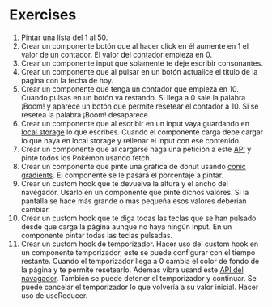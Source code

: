 # Exercises

1. Pintar una lista del 1 al 50.
2. Crear un componente botón que al hacer click en él aumente en 1 el valor de un contador. El valor del contador empieza en 0.
3. Crear un componente input que solamente te deje escribir consonantes.
4. Crear un componente que al pulsar en un botón actualice el título de la página con la fecha de hoy.
5. Crear un componente que tenga un contador que empieza en 10. Cuando pulsas en un botón va restando. Si llega a 0 sale la palabra ¡Boom! y aparece un botón que permite resetear el contador a 10. Si se resetea la palabra ¡Boom! desaparece.
6. Crear un componente que al escribir en un input vaya guardando en [local storage](https://developer.mozilla.org/en-US/docs/Web/API/Window/localStorage) lo que escribes. Cuando el componente carga debe cargar lo que haya en local storage y rellenar el input con ese contenido.
7. Crear un componente que al cargarse haga una petición a este [API](https://pokeapi.co/api/v2/
) y pinte todos los Pokémon usando fetch.
8. Crear un componente que pinte una gráfica de donut usando [conic gradients](https://developer.mozilla.org/en-US/docs/Web/CSS/conic-gradient). El componente se le pasará el porcentaje a pintar.
9. Crear un custom hook que te devuelva la altura y el ancho del navegador. Usarlo en un componente que pinte dichos valores. Si la pantalla se hace más grande o más pequeña esos valores deberían cambiar.
10. Crear un custom hook que te diga todas las teclas que se han pulsado desde que carga la página aunque no haya ningún input. En un componente pintar todas las teclas pulsadas.
11. Crear un custom hook de temporizador. Hacer uso del custom hook en un componente temporizador, este se puede configurar con el tiempo restante. Cuando el temporizador llega a 0 cambia el color de fondo de la página y te permite resetearlo. Además vibra usand este [API del navagador](https://developer.mozilla.org/en-US/docs/Web/API/Navigator/vibrate). También se puede detener el temporizador y continuar. Se puede cancelar el temporizador lo que volvería a su valor inicial. Hacer uso de useReducer.

